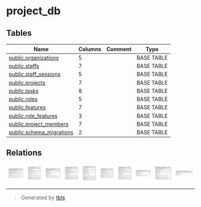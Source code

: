 # project_db

## Tables

| Name | Columns | Comment | Type |
| ---- | ------- | ------- | ---- |
| [public.organizations](public.organizations.md) | 5 |  | BASE TABLE |
| [public.staffs](public.staffs.md) | 7 |  | BASE TABLE |
| [public.staff_sessions](public.staff_sessions.md) | 5 |  | BASE TABLE |
| [public.projects](public.projects.md) | 7 |  | BASE TABLE |
| [public.tasks](public.tasks.md) | 8 |  | BASE TABLE |
| [public.roles](public.roles.md) | 5 |  | BASE TABLE |
| [public.features](public.features.md) | 7 |  | BASE TABLE |
| [public.role_features](public.role_features.md) | 3 |  | BASE TABLE |
| [public.project_members](public.project_members.md) | 7 |  | BASE TABLE |
| [public.schema_migrations](public.schema_migrations.md) | 2 |  | BASE TABLE |

## Relations

![er](schema.svg)

---

> Generated by [tbls](https://github.com/k1LoW/tbls)
